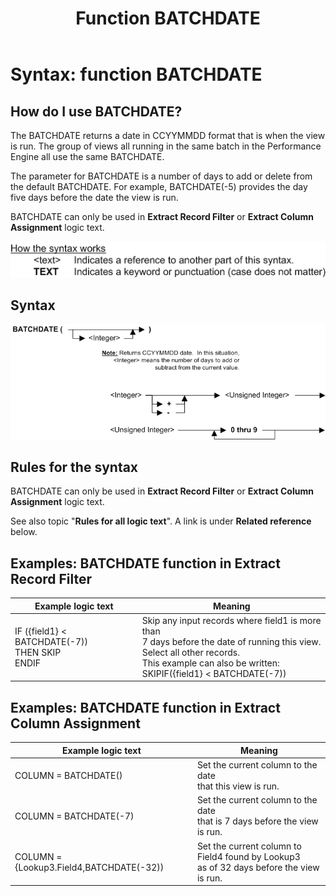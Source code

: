 ﻿---
layout: default
title: "Function BATCHDATE"
parent: Workbench Logic Text Syntax

nav_order: 2
---

# Syntax: function BATCHDATE 

## How do I use BATCHDATE? 

The BATCHDATE returns a date in CCYYMMDD format that is when the view is run. The group of views all running in the same batch in the Performance Engine all use the same BATCHDATE.

The parameter for BATCHDATE is a number of days to add or delete from the default BATCHDATE. For example, BATCHDATE\(-5\) provides the day five days before the date the view is run.

BATCHDATE can only be used in **Extract Record Filter** or **Extract Column Assignment** logic text.

![(Syntax Legend)](../images/LTZZ_Syntax_legend.gif )

## Syntax 

![Function BATCHDATE](../images/LTSF_BATCHDATE_01.gif)

## Rules for the syntax 

BATCHDATE can only be used in **Extract Record Filter** or **Extract Column Assignment** logic text.

See also topic "**Rules for all logic text**". A link is under **Related reference** below.

## Examples: BATCHDATE function in Extract Record Filter


|Example logic text|Meaning|
|------------------|-------|
|IF ({field1} < BATCHDATE(-7))<br>   THEN SKIP<br>ENDIF|Skip any input records where field1 is more than<br> 7 days before the date of running this view.<br> Select all other records.<br> This example can also be written:<br>SKIPIF({field1} < BATCHDATE(-7))|


## Examples: BATCHDATE function in Extract Column Assignment

|Example logic text|Meaning|
|------------------|-------|
|COLUMN = BATCHDATE()|Set the current column to the date<br> that this view is run.|
|COLUMN = BATCHDATE(-7)|Set the current column to the date<br> that is 7 days before the view is run.|
|COLUMN = {Lookup3.Field4,BATCHDATE(-32))|Set the current column to Field4 found by Lookup3<br> as of 32 days before the view is run.|

  


